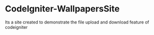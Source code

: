 # CodeIgniter-WallpapersSite
 Its a site created to demonstrate the file upload and download feature of codeigniter
